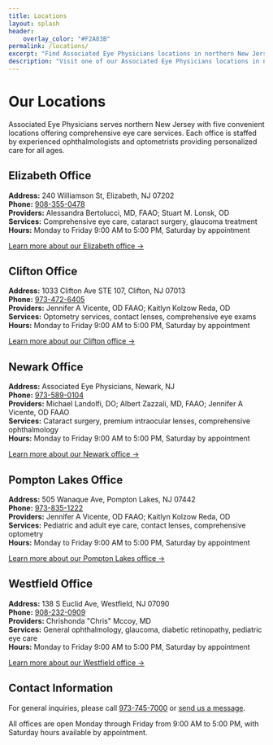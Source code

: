 ```yaml
---
title: Locations
layout: splash
header:
    overlay_color: "#F2A83B"
permalink: /locations/
excerpt: "Find Associated Eye Physicians locations in northern New Jersey - Elizabeth, Clifton, Newark, Pompton Lakes, and Westfield"
description: "Visit one of our Associated Eye Physicians locations in northern New Jersey. Comprehensive eye care services in Elizabeth, Clifton, Newark, Pompton Lakes, and Westfield."
---
```


# Our Locations

Associated Eye Physicians serves northern New Jersey with five convenient locations offering comprehensive eye care services. Each office is staffed by experienced ophthalmologists and optometrists providing personalized care for all ages.

## Elizabeth Office
**Address:** 240 Williamson St, Elizabeth, NJ 07202  
**Phone:** [908-355-0478](tel:908-355-0478)  
**Providers:** Alessandra Bertolucci, MD, FAAO; Stuart M. Lonsk, OD  
**Services:** Comprehensive eye care, cataract surgery, glaucoma treatment  
**Hours:** Monday to Friday 9:00 AM to 5:00 PM, Saturday by appointment  

[Learn more about our Elizabeth office →](/locations/elizabeth/)

## Clifton Office
**Address:** 1033 Clifton Ave STE 107, Clifton, NJ 07013  
**Phone:** [973-472-6405](tel:973-472-6405)  
**Providers:** Jennifer A Vicente, OD FAAO; Kaitlyn Kolzow Reda, OD  
**Services:** Optometry services, contact lenses, comprehensive eye exams  
**Hours:** Monday to Friday 9:00 AM to 5:00 PM, Saturday by appointment  

[Learn more about our Clifton office →](/locations/clifton/)

## Newark Office
**Address:** Associated Eye Physicians, Newark, NJ  
**Phone:** [973-589-0104](tel:973-589-0104)  
**Providers:** Michael Landolfi, DO; Albert Zazzali, MD, FAAO; Jennifer A Vicente, OD FAAO  
**Services:** Cataract surgery, premium intraocular lenses, comprehensive ophthalmology  
**Hours:** Monday to Friday 9:00 AM to 5:00 PM, Saturday by appointment  

[Learn more about our Newark office →](/locations/newark/)

## Pompton Lakes Office
**Address:** 505 Wanaque Ave, Pompton Lakes, NJ 07442  
**Phone:** [973-835-1222](tel:973-835-1222)  
**Providers:** Jennifer A Vicente, OD FAAO; Kaitlyn Kolzow Reda, OD  
**Services:** Pediatric and adult eye care, contact lenses, comprehensive optometry  
**Hours:** Monday to Friday 9:00 AM to 5:00 PM, Saturday by appointment  

[Learn more about our Pompton Lakes office →](/locations/pompton-lakes/)

## Westfield Office
**Address:** 138 S Euclid Ave, Westfield, NJ 07090  
**Phone:** [908-232-0909](tel:908-232-0909)  
**Providers:** Chrishonda "Chris" Mccoy, MD  
**Services:** General ophthalmology, glaucoma, diabetic retinopathy, pediatric eye care  
**Hours:** Monday to Friday 9:00 AM to 5:00 PM, Saturday by appointment  

[Learn more about our Westfield office →](/locations/westfield/)

## Contact Information
For general inquiries, please call [973-745-7000](tel:973-745-7000) or [send us a message](/contact-page/#send-us-a-message).

All offices are open Monday through Friday from 9:00 AM to 5:00 PM, with Saturday hours available by appointment.
